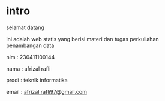 # intro

selamat datang

ini adalah web statis yang berisi materi dan tugas perkuliahan penambangan data

nim : 230411100144

nama : afrizal rafli

prodi : teknik informatika

email : afrizal.rafli97@gmail.com

```{tableofcontents}
```
